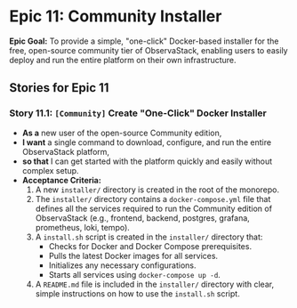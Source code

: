 # Epic 11: Community Installer

**Epic Goal:** To provide a simple, "one-click" Docker-based installer for the free, open-source community tier of ObservaStack, enabling users to easily deploy and run the entire platform on their own infrastructure.

## Stories for Epic 11

### Story 11.1: `[Community]` Create "One-Click" Docker Installer
*   **As a** new user of the open-source Community edition,
*   **I want** a single command to download, configure, and run the entire ObservaStack platform,
*   **so that** I can get started with the platform quickly and easily without complex setup.
*   **Acceptance Criteria:**
    1.  A new `installer/` directory is created in the root of the monorepo.
    2.  The `installer/` directory contains a `docker-compose.yml` file that defines all the services required to run the Community edition of ObservaStack (e.g., frontend, backend, postgres, grafana, prometheus, loki, tempo).
    3.  A `install.sh` script is created in the `installer/` directory that:
        *   Checks for Docker and Docker Compose prerequisites.
        *   Pulls the latest Docker images for all services.
        *   Initializes any necessary configurations.
        *   Starts all services using `docker-compose up -d`.
    4.  A `README.md` file is included in the `installer/` directory with clear, simple instructions on how to use the `install.sh` script.
